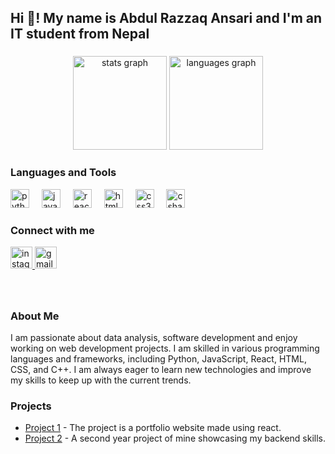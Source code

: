 <h2 align="left">Hi 👋! My name is Abdul Razzaq Ansari and I'm an IT student from Nepal</h2>

###

<div align="center">
  <img src="https://github-readme-stats.vercel.app/api?username=Rajak13&hide_title=false&hide_rank=false&show_icons=true&include_all_commits=true&count_private=true&disable_animations=false&theme=dracula&locale=en&hide_border=false" height="150" alt="stats graph" />
  <img src="https://github-readme-stats.vercel.app/api/top-langs?username=Rajak13&locale=en&hide_title=false&layout=compact&card_width=320&langs_count=5&theme=dracula&hide_border=false" height="150" alt="languages graph" />
</div>

###

<h3 align="left">Languages and Tools</h3>
<div align="left">
  <img src="https://cdn.jsdelivr.net/gh/devicons/devicon/icons/python/python-original.svg" height="30" alt="python logo" />
  <img width="12" />
  <img src="https://cdn.jsdelivr.net/gh/devicons/devicon/icons/javascript/javascript-original.svg" height="30" alt="javascript logo" />
  <img width="12" />
  <img src="https://cdn.jsdelivr.net/gh/devicons/devicon/icons/react/react-original.svg" height="30" alt="react logo" />
  <img width="12" />
  <img src="https://cdn.jsdelivr.net/gh/devicons/devicon/icons/html5/html5-original.svg" height="30" alt="html5 logo" />
  <img width="12" />
  <img src="https://cdn.jsdelivr.net/gh/devicons/devicon/icons/css3/css3-original.svg" height="30" alt="css3 logo" />
  <img width="12" />
  <img src="https://cdn.jsdelivr.net/gh/devicons/devicon/icons/csharp/csharp-original.svg" height="30" alt="csharp logo" />
</div>

###

<h3 align="left">Connect with me</h3>
<div align="left">
  <a href="https://www.instagram.com/rajak01013">
    <img src="https://img.shields.io/static/v1?message=Instagram&logo=instagram&label=&color=E4405F&logoColor=white&labelColor=&style=for-the-badge" height="35" alt="instagram logo" />
  </a>
  <a href="mailto:rajakansari833@gmail.com">
    <img src="https://img.shields.io/static/v1?message=Gmail&logo=gmail&label=&color=D14836&logoColor=white&labelColor=&style=for-the-badge" height="35" alt="gmail logo" />
  </a>
</div>

###

<br clear="both">

###

<h3 align="left">About Me</h3>
<p align="left">
  I am passionate about data analysis, software development and enjoy working on web development projects. I am skilled in various programming languages and frameworks, including Python, JavaScript, React, HTML, CSS, and C++. I am always eager to learn new technologies and improve my skills to keep up with the current trends.
</p>

<h3 align="left">Projects</h3>
<ul align="left">
  <li><a href="https://github.com/Rajak13/project1">Project 1</a> - The project is a portfolio website made using react.</li>
  <li><a href="https://github.com/Rajak13/project2">Project 2</a> - A second year project of mine showcasing my backend skills.</li>
</ul>
